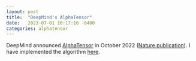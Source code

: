 ```yaml
---
layout: post
title:  "DeepMind's AlphaTensor"
date:   2023-07-01 16:17:16 -0400
categories: alphatensor
---
```


DeepMind announced [AlphaTensor][alphatensor-blog] in October 2022 ([Nature publication][alphatensor-nature]). I have implemented the algorithm [here][my-repo].


[alphatensor-blog]: https://www.deepmind.com/blog/discovering-novel-algorithms-with-alphatensor
[alphatensor-nature]: https://www.nature.com/articles/s41586-022-05172-4
[my-repo]: https://github.com/kurtosis/mat_mul
